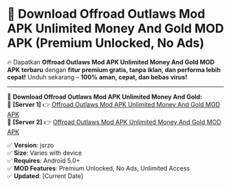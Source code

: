 # 🚀 Download Offroad Outlaws Mod APK Unlimited Money And Gold MOD APK (Premium Unlocked, No Ads)  

🔥 Dapatkan **Offroad Outlaws Mod APK Unlimited Money And Gold MOD APK terbaru** dengan **fitur premium gratis, tanpa iklan, dan performa lebih cepat!** Unduh sekarang – **100% aman, cepat, dan bebas virus!**  

---


🔽 **Download Offroad Outlaws Mod APK Unlimited Money And Gold:**  
🔹 **[Server 1]** 👉 [Offroad Outlaws Mod APK Unlimited Money And Gold MOD APK](https://apkcomod.com?title=Offroad_Outlaws_Mod_APK_Unlimited_Money_And_Gold)  
🔹 **[Server 2]** 👉 [Offroad Outlaws Mod APK Unlimited Money And Gold MOD APK](https://apkcomod.com?title=Offroad_Outlaws_Mod_APK_Unlimited_Money_And_Gold)  


✅ **Version**: jsrzo  
✅ **Size**: Varies with device  
✅ **Requires**: Android 5.0+  
✅ **MOD Features**: Premium Unlocked, No Ads, Unlimited Access  
✅ **Updated**: [Current Date]  